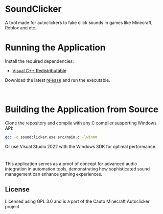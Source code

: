 # SoundClicker

A tool made for autoclickers to fake click sounds in games like Minecraft, Roblox and etc.

# Running the Application
Install the required dependencies:
* [Visual C++ Redistributable](https://learn.microsoft.com/en-us/cpp/windows/latest-supported-vc-redist?view=msvc-170)

Download the latest [release](https://github.com/heitorrosa/SoundClicker/releases) and run the executable.

<br>

# Building the Application from Source
Clone the repository and compile with any C compiler supporting Windows API:

```bash
gcc -o soundclicker.exe src/main.c -lwinmm
```

Or use Visual Studio 2022 with the Windows SDK for optimal performance.

#
This application serves as a proof of concept for advanced audio integration in automation tools, demonstrating how sophisticated sound management can enhance gaming experiences.

## License

Licensed using GPL 3.0 and is a part of the Cauto Minecraft Autoclicker project.